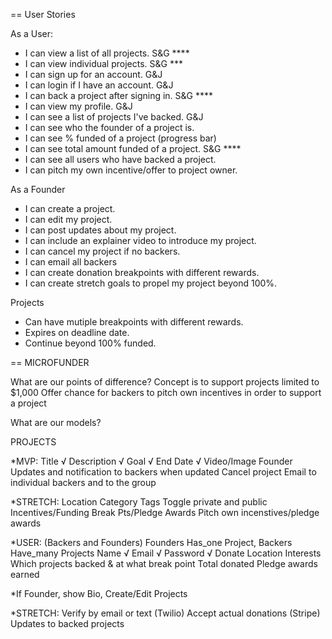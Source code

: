 == User Stories

As a User:
* I can view a list of all projects. S&G ****
* I can view individual projects. S&G ***
* I can sign up for an account. G&J
* I can login if I have an account. G&J
* I can back a project after signing in. S&G ****
* I can view my profile. G&J
* I can see a list of projects I've backed. G&J
* I can see who the founder of a project is. 
* I can see % funded of a project (progress bar) 
* I can see total amount funded of a project. S&G ****
* I can see all users who have backed a project.
* I can pitch my own incentive/offer to project owner.

As a Founder
* I can create a project.
* I can edit my project.
* I can post updates about my project.
* I can include an explainer video to introduce my project.
* I can cancel my project if no backers.
* I can email all backers
* I can create donation breakpoints with different rewards.
* I can create stretch goals to propel my project beyond 100%.

Projects
* Can have mutiple breakpoints with different rewards.
* Expires on deadline date.
* Continue beyond 100% funded.


== MICROFUNDER

What are our points of difference? Concept is to support projects limited to $1,000 Offer chance for backers to pitch own incentives in order to support a project

What are our models?

PROJECTS

*MVP: Title √ Description √ Goal √ End Date √ Video/Image Founder Updates and notification to backers when updated Cancel project Email to individual backers and to the group

*STRETCH: Location Category Tags Toggle private and public Incentives/Funding Break Pts/Pledge Awards Pitch own incenstives/pledge awards

*USER: (Backers and Founders) Founders Has_one Project, Backers Have_many Projects Name √ Email √ Password √ Donate Location Interests Which projects backed & at what break point Total donated Pledge awards earned

*If Founder, show Bio, Create/Edit Projects

*STRETCH: Verify by email or text (Twilio) Accept actual donations (Stripe) Updates to backed projects